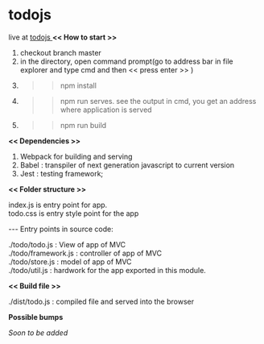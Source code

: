 # todojs

live at <a href="https://abhi16z.github.io/todojs"> todojs </a>
<b> << How to start >> </b>

1. checkout branch master
2. in the directory, open command prompt(go to address bar in file explorer and type cmd and then << press enter >> )
3. >> npm install
4. >> npm run serves. see the output in cmd, you get an address where application is served
5. >> npm run build

<b> << Dependencies >> </b>

1. Webpack for building and serving <br />
2. Babel : transpiler of next generation javascript to current version
3. Jest : testing framework;

<b> << Folder structure >> </b>

index.js is entry point for app. <br />
todo.css is entry style point for the app

 --- Entry points in source code:

./todo/todo.js : View of app of MVC <br />
./todo/framework.js : controller of app of MVC <br /> 
./todo/store.js : model of app of MVC <br />
./todo/util.js : hardwork for the app exported in this module. <br />


<b> << Build file >> </b>

./dist/todo.js : compiled file and served into the browser


<b> Possible bumps </b>

<i> Soon to be added </i>

